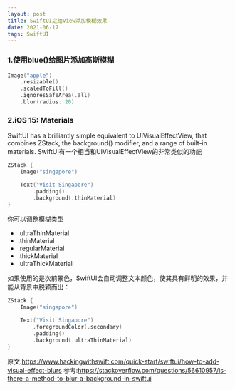 ```yaml
---
layout: post
title: SwiftUI之给View添加模糊效果
date: 2021-06-17
tags: SwiftUI
---
```


### 1.使用blue()给图片添加高斯模糊
```swift
Image("apple")
    .resizable()
    .scaledToFill()
    .ignoresSafeArea(.all)
    .blur(radius: 20)
```


### 2.iOS 15: Materials
SwiftUI has a brilliantly simple equivalent to UIVisualEffectView, that combines ZStack, the background() modifier, and a range of built-in materials.
SwiftUI有一个相当和UIVisualEffectView的非常类似的功能
```swift
ZStack {
    Image("singapore")

    Text("Visit Singapore")
        .padding()
        .background(.thinMaterial)
}
```

你可以调整模糊类型
- .ultraThinMaterial
- .thinMaterial
- .regularMaterial
- .thickMaterial
- .ultraThickMaterial

如果使用的是次前景色，SwiftUI会自动调整文本颜色，使其具有鲜明的效果，并能从背景中脱颖而出：
```swift
ZStack {
    Image("singapore")

    Text("Visit Singapore")
        .foregroundColor(.secondary)
        .padding()
        .background(.ultraThinMaterial)
}
```

原文:https://www.hackingwithswift.com/quick-start/swiftui/how-to-add-visual-effect-blurs
参考:https://stackoverflow.com/questions/56610957/is-there-a-method-to-blur-a-background-in-swiftui
